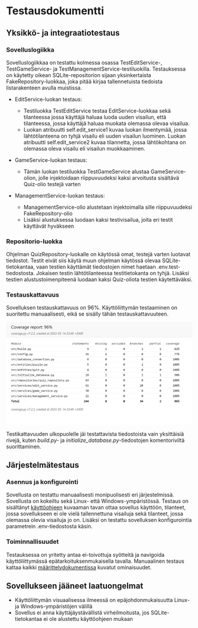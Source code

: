 # Testausdokumentti

## Yksikkö- ja integraatiotestaus

### Sovelluslogiikka

Sovelluslogiikkaa on testattu kolmessa osassa TestEditService-, TestGameService- ja TestManagementService-testiluokilla. Testauksessa on käytetty oikean SQLite-repositorion sijaan yksinkertaista FakeRepository-luokkaa, joka pitää kirjaa tallennetuista tiedoista listarakenteen avulla muistissa.

- EditService-luokan testaus:
  - Testiluokka TestEditService testaa EditService-luokkaa sekä tilanteessa jossa käyttäjä haluaa luoda uuden visailun, että tilanteessa, jossa käyttäjä haluaa muokata olemassa olevaa visailua. 
  - Luokan atribuutti self.edit_service1 kuvaa luokan ilmentymää, jossa lähtötilanteena on tyhjä visailu eli uuden visailun luominen. Luokan atribuutti self.edit_service2 kuvaa tilannetta, jossa lähtökohtana on olemassa oleva visailu eli visailun muokkaaminen.

- GameService-luokan testaus:
  - Tämän luokan testiluokka TestGameService alustaa GameService-olion, jolle injektoidaan riippuvuudeksi kaksi arvoitusta sisältävä Quiz-olio testejä varten

- ManagementService-luokan testaus:
  - ManagementService-olio alustetaan injektoimalla sille riippuvuudeksi FakeRepository-olio
  - Lisäksi alustuksessa luodaan kaksi testivisailua, joita eri testit käyttävät hyväkseen

### Repositorio-luokka

Ohjelman QuizRepository-luokalle on käytössä omat, testejä varten luotavat tiedostot. Testit eivät siis käytä muun ohjelman käytössä olevaa SQLite-tietokantaa, vaan testien käyttämät tiedostojen nimet haetaan .env.test-tiedostosta. Jokaisen testin lähtötilanteessa testitietokanta on tyhjä. Lisäksi testien alustustoimenpiteenä luodaan kaksi Quiz-oliota testien käytettäväksi.

### Testauskattavuus

Sovelluksen testauskattavuus on 96%. Käyttöliittymän testaaminen on suoritettu manuaalisesti, eikä se sisälly tähän testauskattavuuteen.

![testikattavuus](./kuvat/testikattavuus.png)

Testikattavuuden ulkopuolelle jäi testattavista tiedostoista vain yksittäisiä rivejä, kuten _build.py-_ ja _initialize_database.py_-tiedostojen komentoriviltä suorittaminen.

## Järjestelmätestaus

### Asennus ja konfigurointi

Sovellusta on testattu manuaalisesti monipuolisesti eri järjestelmissä. Sovellusta on kokeiltu sekä Linux- että Windows-ympäristössä. Testaus on sisältänyt [käyttöohjeen](./dokumentaatio/kayttoohje.md) kuvaaman tavan ottaa sovellus käyttöön, tilanteet, jossa sovellukseen ei ole vielä tallennettuna visailuja sekä tilanteet, jossa olemassa olevia visailuja jo on. Lisäksi on testattu sovelluksen konfigurointia parametrein .env-tiedostosta käsin.

### Toiminnallisuudet

Testauksessa on yritetty antaa ei-toivottuja syötteitä ja navigoida käyttöliittymässä epätarkoituksenmukaisella tavalla. Manuaalinen testaus kattaa kaikki [määrittelydokumentissa](./dokumentaatio/vaatimusmaarittely.md) kuvatut ominaisuudet.

## Sovellukseen jääneet laatuongelmat
- Käyttöliittymän visuaalisessa ilmeessä on epäjohdonmukaisuutta Linux- ja Windows-ympäristöjen välillä
- Sovellus ei anna käyttäjäystävällistä virheilmoitusta, jos SQLite-tietokantaa ei ole alustettu käyttöohjeen mukaan